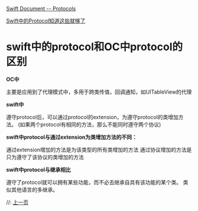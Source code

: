 

[Swift Document -- Protocols](https://docs.swift.org/swift-book/LanguageGuide/Protocols.html)

[Swift中的Protocol知道这些就够了](https://www.jianshu.com/p/ee92fcbb3d21)





# swift中的protocol和OC中protocol的区别

**OC中**

主要是应用到了代理模式中，多用于跨类传值，回调通知，如UITableView的代理

**swift中**

遵守protocol后，可以通过protocol的extension，为遵守protocol的类增加方法。
 (如果两个protocol有相同的方法，那么不能同时遵守两个协议)

**swift中protocol与通过extension为类增加方法的不同：**

通过extension增加的方法是为该类型的所有类增加的方法
 通过协议增加的方法是只为遵守了该协议的类增加的方法

**swift中protocol与继承相比**

遵守了protocol就可以拥有某些功能，而不必去继承自具有该功能的某个类。
 类似其他语言的多继承。



//: [上一页](@previous)